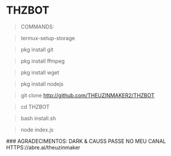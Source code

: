 # THZBOT



>COMMANDS:

> termux-setup-storage

> pkg install git

> pkg install ffmpeg

> pkg install wget

> pkg install nodejs 

> git clone http://github.com/THEUZINMAKER2/THZBOT

> cd THZBOT

> bash install.sh

> node index.js





</details>  ### AGRADECIMENTOS: DARK & CAUSS
PASSE NO MEU CANAL HTTPS://abre.ai/theuzinmaker
